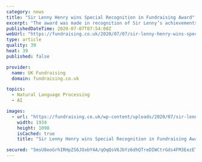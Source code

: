 ```yaml
---
category: news
title: "Sir Lenny Henry wins Special Recognition in Fundraising Award"
excerpt: "The award was made in recognition of Sir Lenny’s achievements with Comic ... Exploring new ways to bring an authentic voice to our beneficiaries, rather than a celebrity-led approach.” He recognised that storytelling now should be in the hands and ..."
publishedDateTime: 2020-07-07T07:54:00Z
webUrl: "https://fundraising.co.uk/2020/07/07/sir-lenny-henry-wins-special-recognition-in-fundraising-award/"
type: article
quality: 39
heat: 39
published: false

provider:
  name: UK Fundraising
  domain: fundraising.co.uk

topics:
  - Natural Language Processing
  - AI

images:
  - url: "https://fundraising.co.uk/wp-content/uploads/2020/07/sir-lenny-henry-iof-convention-20200706.jpg"
    width: 1934
    height: 1098
    isCached: true
    title: "Sir Lenny Henry wins Special Recognition in Fundraising Award"

secured: "5msU8eoGrhIRHpZS6JOxbY4A/qOqQsV6JbYz6dhQTreDIWCtrGds4FM3EezET+CR8qJFicAcmx5BgAaJKncZZgB7l35WsF8CjSiRKHsE6vecLFON00XVB/60ZxoiroD2St0EyA+lRQEaSpbRLEQI92STrnJrGisxBhV2nVRIEon9xMbYASQPkbxSREZGiTuQoZVTPrPsc8vTLO2y1RHa3mRkh4zlDjcO7z8uNG6OJssxbkgxH3Xeq4LOmTf9xRx4ytlJmrJY4uY7CkUU56CbBs7vV4/JscjjfzDGZaeX2JZlVqo6TEzpiDcXZ9k+atDVlNf6VfA04+fGKSimk3dhgw==;ag6Cg1HmQ3bP3Y+5af3G/w=="
---
```


